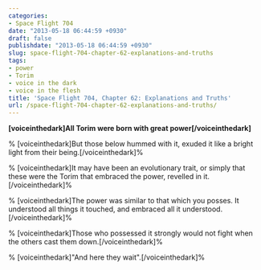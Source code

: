 ```yaml
---
categories:
- Space Flight 704
date: "2013-05-18 06:44:59 +0930"
draft: false
publishdate: "2013-05-18 06:44:59 +0930"
slug: space-flight-704-chapter-62-explanations-and-truths
tags:
- power
- Torim
- voice in the dark
- voice in the flesh
title: 'Space Flight 704, Chapter 62: Explanations and Truths'
url: /space-flight-704-chapter-62-explanations-and-truths/
---
```

**\[voiceinthedark\]All Torim were born with great
power\[/voiceinthedark\]**

% \[voiceinthedark\]But those below hummed with it, exuded it like a
bright light from their being.\[/voiceinthedark\]%

% \[voiceinthedark\]It may have been an evolutionary trait, or simply
that these were the Torim that embraced the power, revelled in
it.\[/voiceinthedark\]%

% \[voiceinthedark\]The power was similar to that which you posses. It
understood all things it touched, and embraced all it
understood.\[/voiceinthedark\]%

% \[voiceinthedark\]Those who possessed it strongly would not fight when
the others cast them down.\[/voiceinthedark\]%

% \[voiceinthedark\]"And here they wait".\[/voiceinthedark\]%